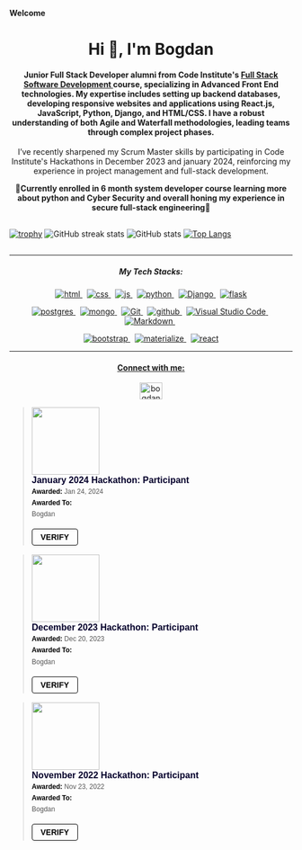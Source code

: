 __Welcome__
<h1 align="center">Hi 👋, I'm Bogdan </h1>


<h4 align="center">Junior Full Stack Developer alumni from Code Institute's <a href="https://codeinstitute.net/">Full Stack Software Development </a>course, specializing in Advanced Front End technologies. My expertise includes setting up backend databases, developing responsive websites and applications using React.js, JavaScript, Python, Django, and HTML/CSS. I have a robust understanding of both Agile and Waterfall methodologies, leading teams through complex project phases.</h4>

<p align="center"> I’ve recently sharpened my Scrum Master skills by participating in Code Institute's Hackathons in December 2023 and january 2024, reinforcing my experience in project management and full-stack development.</p>
<p align="center"><strong>🔭Currently enrolled in 6 month system developer course learning more about python and Cyber Security and overall honing my experience in secure full-stack engineering🔭</strong></p>

  ##

 [![trophy](https://github-profile-trophy.vercel.app/?username=qburn93&theme=onedark)](https://github.com/ryo-ma/github-profile-trophy)
![GitHub streak stats](https://streak-stats.demolab.com/?user=qburn93) 
![GitHub stats](https://github-readme-stats.vercel.app/api?username=qburn93&theme=dark&show_icons=true&count_private=true)
[![Top Langs](https://github-readme-stats.vercel.app/api/top-langs/?username=qburn93)](https://github.com/anuraghazra/github-readme-stats) <p align="center">

  ##


<hr><h5 align="center">My Tech Stacks:</h5>

<p align="center">
  <a href="/">
     <img  src="https://img.shields.io/badge/HTML5-747372?style=for-the-badge&logo=HTML5&logoColor=#3A506B" alt="html">
  <a/>&nbsp;
  <a href="/">
     <img  src="https://img.shields.io/badge/CSS3-747372?style=for-the-badge&logo=CSS3&logoColor=#3A506B" alt="css">
  <a/>&nbsp;
  <a href="/">
     <img  src="https://img.shields.io/badge/JavaScript-747372?style=for-the-badge&logo=JavaScript&logoColor=#3A506B" alt="js">
  <a/>&nbsp;
     <a href="/">
     <img  src="https://img.shields.io/badge/Python-747372?style=for-the-badge&logo=Python&logoColor=#3A506B" alt="python">
  <a/>&nbsp;
   <a href="/">
     <img  src="https://img.shields.io/badge/Django-747372?style=for-the-badge&logo=Django&logoColor=#3A506B" alt="Django">
   <a/>&nbsp;
   <a href="/">
     <img  src="https://img.shields.io/badge/Flask-747372?style=for-the-badge&logo=Flask&logoColor=#3A506B" alt="flask">
   <a/>
<p/>

<p align="center">
  
   <a href="/">
     <img  src="https://img.shields.io/badge/PostgreSQL-747372?style=for-the-badge&logo=PostgreSQL&logoColor=#3A506B" alt="postgres">
   <a/>&nbsp;
   <a href="/">
     <img  src="https://img.shields.io/badge/MongoDB-747372?style=for-the-badge&logo=MongoDB&logoColor=#3A506B" alt="mongo">
   <a/>&nbsp;
    <a href="/">
     <img  src="https://img.shields.io/badge/Git-747372?style=for-the-badge&logo=Git&logoColor=#3A506B" alt="Git">
   <a/>&nbsp;
    <a href="/">
     <img  src="https://img.shields.io/badge/Github-747372?style=for-the-badge&logo=Github&logoColor=#3A506B" alt="github">
   <a/>&nbsp;
      <a href="/">
     <img  src="https://img.shields.io/badge/Visual Studio Code-747372?style=for-the-badge&logo=Visual Studio Code&logoColor=#3A506B" alt="Visual Studio Code">
   <a/>&nbsp;
   <a href="/">
     <img  src="https://img.shields.io/badge/Markdown-747372?style=for-the-badge&logo=Markdown&logoColor=#3A506B" alt="Markdown">
   <a/>&nbsp;
  <p/>
     
 <p align="center">
   <a href="/">
     <img  src="https://img.shields.io/badge/Bootstrap-747372?style=for-the-badge&logo=Bootstrap&logoColor=#3A506B" alt="bootstrap">
   <a/>&nbsp;
   <a href="/">
     <img  src="https://img.shields.io/badge/Materialize-747372?style=for-the-badge&logoColor=#3A506B" alt="materialize">
   <a/>&nbsp; 
    <a href="/">
     <img  src="https://img.shields.io/badge/React-747372?style=for-the-badge&logo=React&logoColor=#3A506B" alt="react">
  <p/>


<hr>

<h4 align="center">Connect with me:</h4>
    <p align="center">
    </a>
    <a href="https://www.linkedin.com/in/bogdan-gugu-83ba4b11a/" target="blank"><img align="center" src="https://raw.githubusercontent.com/rahuldkjain/github-profile-readme-generator/master/src/images/icons/Social/linked-in-alt.svg" alt="bogdangugu" height="30" width="40" /></a>
</p>

<blockquote class="badgr-badge" style="font-family: Helvetica, Roboto, &quot;Segoe UI&quot;, Calibri, sans-serif;"><a href="https://api.eu.badgr.io/public/assertions/XImhTgERR9-lRsxm1fO2Cw?identity__email=bogdan.gugu93%40gmail.com"><img width="120px" height="120px" src="https://api.eu.badgr.io/public/assertions/XImhTgERR9-lRsxm1fO2Cw/image"></a><p class="badgr-badge-name" style="hyphens: auto; overflow-wrap: break-word; word-wrap: break-word; margin: 0; font-size: 16px; font-weight: 600; font-style: normal; font-stretch: normal; line-height: 1.25; letter-spacing: normal; text-align: left; color: #05012c;">January 2024 Hackathon: Participant</p><p class="badgr-badge-date" style="margin: 0; font-size: 12px; font-style: normal; font-stretch: normal; line-height: 1.67; letter-spacing: normal; text-align: left; color: #555555;"><strong style="font-size: 12px; font-weight: bold; font-style: normal; font-stretch: normal; line-height: 1.67; letter-spacing: normal; text-align: left; color: #000;">Awarded: </strong>Jan 24, 2024</p><p class="badgr-badge-recipient" style="margin: 0; font-size: 12px; font-style: normal; font-stretch: normal; line-height: 1.67; letter-spacing: normal; text-align: left; color: #555555;"><strong style="font-size: 12px; font-weight: bold; font-style: normal; font-stretch: normal; line-height: 1.67; letter-spacing: normal; text-align: left; color: #000;">Awarded To: </strong><span style="display: block;"> Bogdan</span></p><p style="margin: 16px 0; padding: 0;"><a class="badgr-badge-verify" target="_blank" href="https://badgecheck.io?url=https%3A%2F%2Fapi.eu.badgr.io%2Fpublic%2Fassertions%2FXImhTgERR9-lRsxm1fO2Cw%3Fidentity__email%3Dbogdan.gugu93%2540gmail.com&amp;identity__email=bogdan.gugu93%40gmail.com" style="box-sizing: content-box; display: flex; align-items: center; justify-content: center; margin: 0; font-size:14px; font-weight: bold; width: 48px; height: 16px; border-radius: 4px; border: solid 1px black; text-decoration: none; padding: 6px 16px; margin: 16px 0; color: black;">VERIFY</a></p></blockquote>


<blockquote class="badgr-badge" style="font-family: Helvetica, Roboto, &quot;Segoe UI&quot;, Calibri, sans-serif;"><a href="https://api.eu.badgr.io/public/assertions/JYRFGMw7QPeCHLeS-EPK2g?identity__email=bogdan.gugu93%40gmail.com"><img width="120px" height="120px" src="https://api.eu.badgr.io/public/assertions/JYRFGMw7QPeCHLeS-EPK2g/image"></a><p class="badgr-badge-name" style="hyphens: auto; overflow-wrap: break-word; word-wrap: break-word; margin: 0; font-size: 16px; font-weight: 600; font-style: normal; font-stretch: normal; line-height: 1.25; letter-spacing: normal; text-align: left; color: #05012c;">December 2023 Hackathon: Participant</p><p class="badgr-badge-date" style="margin: 0; font-size: 12px; font-style: normal; font-stretch: normal; line-height: 1.67; letter-spacing: normal; text-align: left; color: #555555;"><strong style="font-size: 12px; font-weight: bold; font-style: normal; font-stretch: normal; line-height: 1.67; letter-spacing: normal; text-align: left; color: #000;">Awarded: </strong>Dec 20, 2023</p><p class="badgr-badge-recipient" style="margin: 0; font-size: 12px; font-style: normal; font-stretch: normal; line-height: 1.67; letter-spacing: normal; text-align: left; color: #555555;"><strong style="font-size: 12px; font-weight: bold; font-style: normal; font-stretch: normal; line-height: 1.67; letter-spacing: normal; text-align: left; color: #000;">Awarded To: </strong><span style="display: block;"> Bogdan</span></p><p style="margin: 16px 0; padding: 0;"><a class="badgr-badge-verify" target="_blank" href="https://badgecheck.io?url=https%3A%2F%2Fapi.eu.badgr.io%2Fpublic%2Fassertions%2FJYRFGMw7QPeCHLeS-EPK2g%3Fidentity__email%3Dbogdan.gugu93%2540gmail.com&amp;identity__email=bogdan.gugu93%40gmail.com" style="box-sizing: content-box; display: flex; align-items: center; justify-content: center; margin: 0; font-size:14px; font-weight: bold; width: 48px; height: 16px; border-radius: 4px; border: solid 1px black; text-decoration: none; padding: 6px 16px; margin: 16px 0; color: black;">VERIFY</a></p></blockquote>

<blockquote class="badgr-badge" style="font-family: Helvetica, Roboto, &quot;Segoe UI&quot;, Calibri, sans-serif;"><a href="https://api.eu.badgr.io/public/assertions/vLH26vhyTla2jZNF7d-X5Q?identity__email=bogdan.gugu93%40gmail.com"><img width="120px" height="120px" src="https://api.eu.badgr.io/public/assertions/vLH26vhyTla2jZNF7d-X5Q/image"></a><p class="badgr-badge-name" style="hyphens: auto; overflow-wrap: break-word; word-wrap: break-word; margin: 0; font-size: 16px; font-weight: 600; font-style: normal; font-stretch: normal; line-height: 1.25; letter-spacing: normal; text-align: left; color: #05012c;">November 2022 Hackathon: Participant</p><p class="badgr-badge-date" style="margin: 0; font-size: 12px; font-style: normal; font-stretch: normal; line-height: 1.67; letter-spacing: normal; text-align: left; color: #555555;"><strong style="font-size: 12px; font-weight: bold; font-style: normal; font-stretch: normal; line-height: 1.67; letter-spacing: normal; text-align: left; color: #000;">Awarded: </strong>Nov 23, 2022</p><p class="badgr-badge-recipient" style="margin: 0; font-size: 12px; font-style: normal; font-stretch: normal; line-height: 1.67; letter-spacing: normal; text-align: left; color: #555555;"><strong style="font-size: 12px; font-weight: bold; font-style: normal; font-stretch: normal; line-height: 1.67; letter-spacing: normal; text-align: left; color: #000;">Awarded To: </strong><span style="display: block;"> Bogdan</span></p><p style="margin: 16px 0; padding: 0;"><a class="badgr-badge-verify" target="_blank" href="https://badgecheck.io?url=https%3A%2F%2Fapi.eu.badgr.io%2Fpublic%2Fassertions%2FvLH26vhyTla2jZNF7d-X5Q%3Fidentity__email%3Dbogdan.gugu93%2540gmail.com&amp;identity__email=bogdan.gugu93%40gmail.com" style="box-sizing: content-box; display: flex; align-items: center; justify-content: center; margin: 0; font-size:14px; font-weight: bold; width: 48px; height: 16px; border-radius: 4px; border: solid 1px black; text-decoration: none; padding: 6px 16px; margin: 16px 0; color: black;">VERIFY</a></p></blockquote>


  







